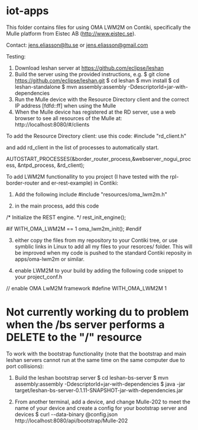 # iot-apps
This folder contains files for using OMA LWM2M on Contiki, specifically the Mulle platform from Eistec AB (http://www.eistec.se).

Contact: jens.eliasson@ltu.se or jens.eliasson@gmail.com

Testing:
1) Download leshan server at https://github.com/eclipse/leshan
2) Build the server using the provided instructions, e.g.
 $ git clone https://github.com/eclipse/leshan.git
 $ cd leshan
 $ mvn install
 $ cd leshan-standalone
 $ mvn assembly:assembly -DdescriptorId=jar-with-dependencies
3) Run the Mulle device  with the Resource Directory client and the correct IP address [fdfd::ff] when using the Mulle
4) When the Mulle device has registered at the RD server, use a web browser to see all resources of the Mulle at: http://localhost:8080/#/clients

To add the Resource Directory client: use this code:
#include "rd_client.h"

and add rd_client in the list of processes to automatically start.

AUTOSTART_PROCESSES(&border_router_process,&webserver_nogui_process, &ntpd_process, &rd_client);


To add LWM2M functionallity to you project (I have tested with the rpl-border-router and er-rest-example) in Contiki:
1) Add the following include
#include "resources/oma_lwm2m.h"

2) in the main process, add this code

  /* Initialize the REST engine. */
  rest_init_engine();
  
#if WITH_OMA_LWM2M == 1
  oma_lwm2m_init();
#endif

3) either copy the files from my repository to your Contiki tree, or use symblic links in Linux to add all my files to your resorces/ folder. 
This will be improved when my code is pushed to the standard Contiki reposity in apps/oma-lwm2m or similar.

4) enable LWM2M to your build by adding the following code snippet to your project_conf.h

// enable OMA LwM2M framework
#define WITH_OMA_LWM2M	1

# Not currently working du to problem when the /bs server performs a DELETE to the "/" resource
To work with the bootstrap functionality (note that the bootstrap and main leshan servers cannot run at the same time on the same computer due to port collisions):
1) Build the leshan bootstrap server
 $ cd leshan-bs-server
 $ mvn assembly:assembly -DdescriptorId=jar-with-dependencies
 $ java -jar target/leshan-bs-server-0.1.11-SNAPSHOT-jar-with-dependencies.jar

2) From another terminal, add a device, and change Mulle-202 to meet the name of your device and
  create a config for your bootstrap server and devices
 $ curl --data-binary @config.json http://localhost:8080/api/bootstrap/Mulle-202


